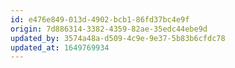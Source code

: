 ```yaml
---
id: e476e849-013d-4902-bcb1-86fd37bc4e9f
origin: 7d886314-3382-4359-82ae-35edc44ebe9d
updated_by: 3574a48a-d509-4c9e-9e37-5b83b6cfdc78
updated_at: 1649769934
---
```

